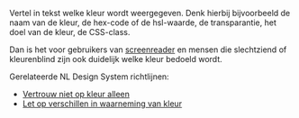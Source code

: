 <!-- @license CC0-1.0 -->

Vertel in tekst welke kleur wordt weergegeven. Denk hierbij bijvoorbeeld de naam van de kleur, de hex-code of de hsl-waarde, de transparantie, het doel van de kleur, de CSS-class.

Dan is het voor gebruikers van [screenreader](/woordenlijst/#screenreader) en mensen die slechtziend of kleurenblind zijn ook duidelijk welke kleur bedoeld wordt.

Gerelateerde NL Design System richtlijnen:

- [Vertrouw niet op kleur alleen](/richtlijnen/stijl/kleuren/niet-kleur-alleen)
- [Let op verschillen in waarneming van kleur](/richtlijnen/stijl/kleuren/waarneming)
